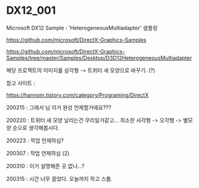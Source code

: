 # DX12_001
Microsoft DX12 Sample : 'HeterogeneousMultiadapter' 샘플링



https://github.com/microsoft/DirectX-Graphics-Samples

https://github.com/microsoft/DirectX-Graphics-Samples/tree/master/Samples/Desktop/D3D12HeterogeneousMultiadapter

해당 프로젝트의 이미지를 삼각형 -> 트위터 새 모양으로 바꾸기. (?)

참고 사이트 :

https://hannom.tistory.com/category/Programing/DirectX 


200215 : 그래서 님 이거 완성 언제할거에요??? 

200220 : 트위터 새 모양 날리는건 무리일거같고... 최소한 사각형 -> 오각형 -> 별모양 순으로 생각해봅시다.

200223 : 작업 언제하심?

200307 : 작업 언제하심 (2)

200310 : 이거 설명해준 곳 없나...? 

200315 : 시간 너무 끌었다. 오늘까지 하고 스톱.